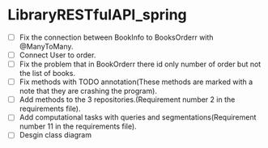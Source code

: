 # LibraryRESTfulAPI_spring

- [ ] Fix the connection between BookInfo to BooksOrderr with @ManyToMany.
- [ ] Connect User to order.
- [ ] Fix the problem that in BookOrderr there id only number of order but not the list of books.
- [ ] Fix methods with TODO annotation(These methods are marked with a note that they are crashing the program).
- [ ] Add methods to the 3 repositories.(Requirement number 2 in the requirements file).
- [ ] Add computational tasks with queries and segmentations(Requirement number 11 in the requirements file).
- [ ] Desgin class diagram
